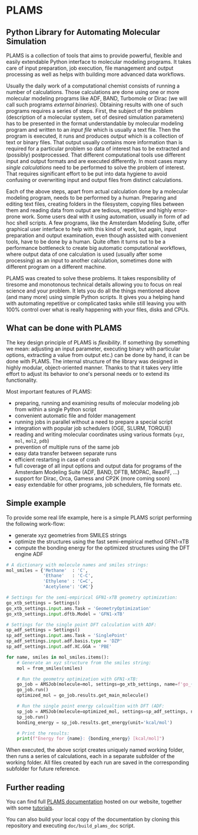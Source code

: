 PLAMS
=====

Python Library for Automating Molecular Simulation
------------------------------------------------------

PLAMS is a collection of tools that aims to provide powerful, flexible and easily extendable Python interface to molecular modeling programs. It takes care of input preparation, job execution, file management and output processing as well as helps with building more advanced data workflows.

Usually the daily work of a computational chemist consists of running a number of calculations. Those calculations are done using one or more molecular modeling programs like ADF, BAND, Turbomole or Dirac (we will call such programs *external binaries*). Obtaining results with one of such programs requires a series of steps. First, the subject of the problem (description of a molecular system, set of desired simulation parameters) has to be presented in the format understandable by molecular modeling program and written to an *input file* which is usually a text file. Then the program is executed, it runs and produces *output* which is a collection of text or binary files. That output usually contains more information than is required for a particular problem so data of interest has to be extracted and (possibly) postprocessed. That different computational tools use different input and output formats and are executed differently. In most cases many *single calculations* need to be performed to solve the problem of interest. That requires significant effort to be put into data hygiene to avoid confusing or overwriting input and output files from distinct calculations.

Each of the above steps, apart from actual calculation done by a molecular modeling program, needs to be performed by a human. Preparing and editing text files, creating folders in the filesystem, copying files between them and reading data from output are tedious, repetitive and highly error-prone work. Some users deal with it using automation, usually in form of ad hoc shell scripts. A few programs, like the Amsterdam Modeling Suite, offer graphical user interface to help with this kind of work, but again, input preparation and output examination, even though assisted with convenient tools, have to be done by a human. Quite often it turns out to be a performance bottleneck to create big  automatic computational workflows, where output data of one calculation is used (usually after some processing) as an input to another calculation, sometimes done with different program on a different machine.

PLAMS was created to solve these problems. It takes responsibility of tiresome and monotonous technical details allowing you to focus on real science and your problem. It lets you do all the things mentioned above (and many more) using simple Python scripts. It gives you a helping hand with automating repetitive or complicated tasks while still leaving you with 100% control over what is really happening with your files, disks and CPUs.


What can be done with PLAMS
----------------------------

The key design principle of PLAMS is *flexibility*. If something (by something we mean: adjusting an input parameter, executing binary with particular options, extracting a value from output etc.) can be done by hand, it can be done with PLAMS. The internal structure of the library was designed in highly modular, object-oriented manner. Thanks to that it takes very little effort to adjust its behavior to one's personal needs or to extend its functionality.


Most important features of PLAMS:
*   preparing, running and examining results of molecular modeling job from within a single Python script
*   convenient automatic file and folder management
*   running jobs in parallel without a need to prepare a special script
*   integration with popular job schedulers (OGE, SLURM, TORQUE)
*   reading and writing molecular coordinates using various formats (`xyz`, `mol`, `mol2`, `pdb`)
*   prevention of multiple runs of the same job
*   easy data transfer between separate runs
*   efficient restarting in case of crash
*   full coverage of all input options and output data for programs of the Amsterdam Modeling Suite (ADF, BAND, DFTB, MOPAC, ReaxFF, ...)
*   support for Dirac, Orca, Gamess and CP2K (more coming soon)
*   easy extendable for other programs, job schedulers, file formats etc.


Simple example
----------------------------

To provide some real life example, here is a simple PLAMS script performing the following work-flow:

- generate xyz geometries from SMILES strings
- optimize the structures using the fast semi-empirical method GFN1-xTB
- compute the bonding energy for the optimized structures using the DFT engine ADF

```python
# A dictionary with molecule names and smiles strings:
mol_smiles = {'Methane'  : 'C',
              'Ethane'   : 'C-C',
              'Ethylene' : 'C=C',
              'Acetylene': 'C#C'}

# Settings for the semi-empirical GFN1-xTB geometry optimization:
go_xtb_settings = Settings()
go_xtb_settings.input.ams.Task = 'GeometryOptimization'
go_xtb_settings.input.dftb.Model = 'GFN1-xTB'

# Settings for the single point DFT calculation with ADF:
sp_adf_settings = Settings()
sp_adf_settings.input.ams.Task = 'SinglePoint'
sp_adf_settings.input.adf.basis.type = 'DZP'
sp_adf_settings.input.adf.XC.GGA = 'PBE'

for name, smiles in mol_smiles.items():
    # Generate an xyz structure from the smiles string:
    mol = from_smiles(smiles)

    # Run the geometry optimization with GFN1-xTB:
    go_job = AMSJob(molecule=mol, settings=go_xtb_settings, name=f'go_{name}')
    go_job.run()
    optimized_mol = go_job.results.get_main_molecule()

    # Run the single point energy calcualtion with DFT (ADF:
    sp_job = AMSJob(molecule=optimized_mol, settings=sp_adf_settings, name=f'sp_{name}')
    sp_job.run()
    bonding_energy = sp_job.results.get_energy(unit='kcal/mol')

    # Print the results:
    print(f"Energy for {name}: {bonding_energy} [kcal/mol]")
```

When executed, the above script creates uniquely named working folder, then runs a series of calculations, each in a separate subfolder of the working folder. All files created by each run are saved in the corresponding subfolder for future reference. 


Further reading
--------------------

You can find full [PLAMS documentation](https://www.scm.com/doc/plams/index.html) hosted on our website, together with some [tutorials](https://www.scm.com/doc/Tutorials/Scripting/Scripting.html).

You can also build your local copy of the documentation by cloning this repository and executing `doc/build_plams_doc` script.
